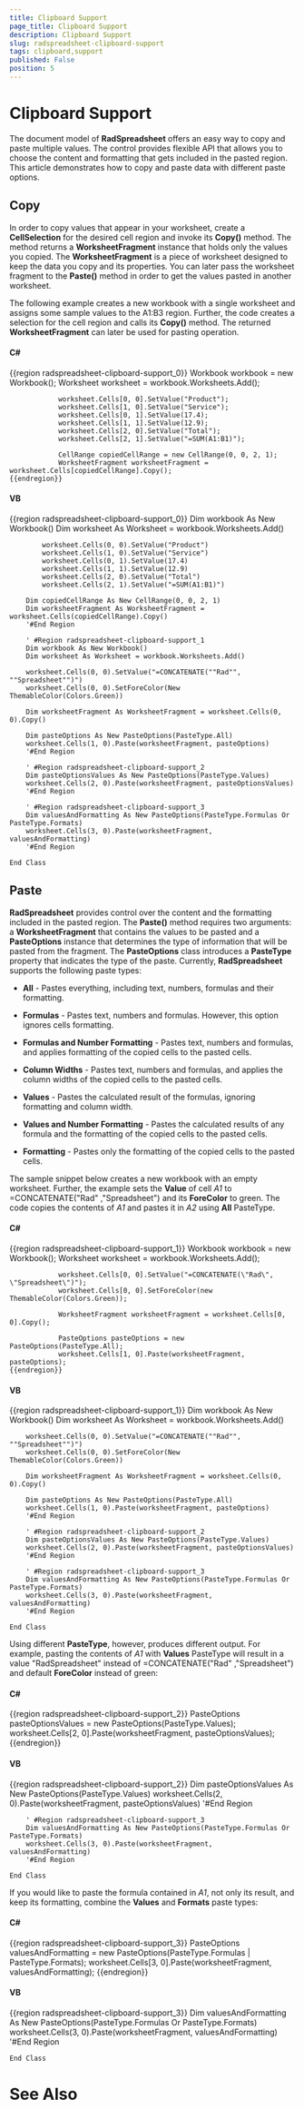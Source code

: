 ```yaml
---
title: Clipboard Support
page_title: Clipboard Support
description: Clipboard Support
slug: radspreadsheet-clipboard-support
tags: clipboard,support
published: False
position: 5
---
```


# Clipboard Support



The document model of __RadSpreadsheet__ offers an easy way to copy and paste multiple values. The control provides flexible API
        that allows you to choose the content and formatting that gets included in the pasted region. This article demonstrates how to copy and paste data with
        different paste options.
      

## Copy

In order to copy values that appear in your worksheet, create a __CellSelection__ for the desired cell region and invoke its
          __Copy()__ method. The method returns a __WorksheetFragment__ instance that holds only the values you copied.
          The __WorksheetFragment__ is a piece of worksheet designed to keep the data you copy and its properties. You can later pass the
          worksheet fragment to the __Paste()__ method in order to get the values pasted in another worksheet.
        

The following example creates a new workbook with a single worksheet and assigns some sample values to the A1:B3 region. Further, the code creates a
          selection for the cell region and calls its __Copy()__ method. The returned __WorksheetFragment__ can later
          be used for pasting operation.
        

#### __C#__

{{region radspreadsheet-clipboard-support_0}}
	            Workbook workbook = new Workbook();
	            Worksheet worksheet = workbook.Worksheets.Add();
	
	            worksheet.Cells[0, 0].SetValue("Product");
	            worksheet.Cells[1, 0].SetValue("Service");
	            worksheet.Cells[0, 1].SetValue(17.4);
	            worksheet.Cells[1, 1].SetValue(12.9);
	            worksheet.Cells[2, 0].SetValue("Total");
	            worksheet.Cells[2, 1].SetValue("=SUM(A1:B1)");
	
	            CellRange copiedCellRange = new CellRange(0, 0, 2, 1);
	            WorksheetFragment worksheetFragment = worksheet.Cells[copiedCellRange].Copy();
	{{endregion}}



#### __VB__

{{region radspreadsheet-clipboard-support_0}}
	    Dim workbook As New Workbook()
	    Dim worksheet As Worksheet = workbook.Worksheets.Add()
	
	        worksheet.Cells(0, 0).SetValue("Product")
	        worksheet.Cells(1, 0).SetValue("Service")
	        worksheet.Cells(0, 1).SetValue(17.4)
	        worksheet.Cells(1, 1).SetValue(12.9)
	        worksheet.Cells(2, 0).SetValue("Total")
	        worksheet.Cells(2, 1).SetValue("=SUM(A1:B1)")
	
	    Dim copiedCellRange As New CellRange(0, 0, 2, 1)
	    Dim worksheetFragment As WorksheetFragment = worksheet.Cells(copiedCellRange).Copy()
	    '#End Region
	
	    ' #Region radspreadsheet-clipboard-support_1
	    Dim workbook As New Workbook()
	    Dim worksheet As Worksheet = workbook.Worksheets.Add()
	
	    worksheet.Cells(0, 0).SetValue("=CONCATENATE(""Rad"", ""Spreadsheet"")")
	    worksheet.Cells(0, 0).SetForeColor(New ThemableColor(Colors.Green))
	
	    Dim worksheetFragment As WorksheetFragment = worksheet.Cells(0, 0).Copy()
	
	    Dim pasteOptions As New PasteOptions(PasteType.All)
	    worksheet.Cells(1, 0).Paste(worksheetFragment, pasteOptions)
	    '#End Region
	
	    ' #Region radspreadsheet-clipboard-support_2
	    Dim pasteOptionsValues As New PasteOptions(PasteType.Values)
	    worksheet.Cells(2, 0).Paste(worksheetFragment, pasteOptionsValues)
	    '#End Region
	
	    ' #Region radspreadsheet-clipboard-support_3
	    Dim valuesAndFormatting As New PasteOptions(PasteType.Formulas Or PasteType.Formats)
	    worksheet.Cells(3, 0).Paste(worksheetFragment, valuesAndFormatting)
	    '#End Region
	
	End Class



## Paste

__RadSpreadsheet__ provides control over the content and the formatting included in the pasted region. The
          __Paste()__ method requires two arguments: a __WorksheetFragment__ that contains the values to be pasted
          and a __PasteOptions__ instance that determines the type of information that will be pasted from the fragment. The
          __PasteOptions__ class introduces a __PasteType__ property that indicates the type of the paste.
          Currently, __RadSpreadsheet__ supports the following paste types:
        

* __All__ - Pastes everything, including text, numbers, formulas and their formatting.
            

* __Formulas__ - Pastes text, numbers and formulas. However, this option ignores cells formatting.
            

* __Formulas and Number Formatting__ - Pastes text, numbers and formulas, and applies formatting of the copied cells to the pasted cells.
            

* __Column Widths__ - Pastes text, numbers and formulas, and applies the column widths of the copied cells to the pasted cells.
            

* __Values__ - Pastes the calculated result of the formulas, ignoring formatting and column width.
            

* __Values and Number Formatting__ - Pastes the calculated results of any formula and the formatting of the copied cells to the pasted cells.
            

* __Formatting__ - Pastes only the formatting of the copied cells to the pasted cells.
            

The sample snippet below creates a new workbook with an empty worksheet. Further, the example sets the __Value__ of cell 
          *A1* to =CONCATENATE("Rad" ,"Spreadsheet") and its __ForeColor__ to green. 
          The code copies the contents of *A1* and pastes it in *A2* using __All__ PasteType.
        

#### __C#__

{{region radspreadsheet-clipboard-support_1}}
	            Workbook workbook = new Workbook();
	            Worksheet worksheet = workbook.Worksheets.Add();
	
	            worksheet.Cells[0, 0].SetValue("=CONCATENATE(\"Rad\", \"Spreadsheet\")");
	            worksheet.Cells[0, 0].SetForeColor(new ThemableColor(Colors.Green));
	
	            WorksheetFragment worksheetFragment = worksheet.Cells[0, 0].Copy();
	
	            PasteOptions pasteOptions = new PasteOptions(PasteType.All);
	            worksheet.Cells[1, 0].Paste(worksheetFragment, pasteOptions);
	{{endregion}}



#### __VB__

{{region radspreadsheet-clipboard-support_1}}
	    Dim workbook As New Workbook()
	    Dim worksheet As Worksheet = workbook.Worksheets.Add()
	
	    worksheet.Cells(0, 0).SetValue("=CONCATENATE(""Rad"", ""Spreadsheet"")")
	    worksheet.Cells(0, 0).SetForeColor(New ThemableColor(Colors.Green))
	
	    Dim worksheetFragment As WorksheetFragment = worksheet.Cells(0, 0).Copy()
	
	    Dim pasteOptions As New PasteOptions(PasteType.All)
	    worksheet.Cells(1, 0).Paste(worksheetFragment, pasteOptions)
	    '#End Region
	
	    ' #Region radspreadsheet-clipboard-support_2
	    Dim pasteOptionsValues As New PasteOptions(PasteType.Values)
	    worksheet.Cells(2, 0).Paste(worksheetFragment, pasteOptionsValues)
	    '#End Region
	
	    ' #Region radspreadsheet-clipboard-support_3
	    Dim valuesAndFormatting As New PasteOptions(PasteType.Formulas Or PasteType.Formats)
	    worksheet.Cells(3, 0).Paste(worksheetFragment, valuesAndFormatting)
	    '#End Region
	
	End Class



Using different __PasteType__, however, produces different output. For example, pasting the contents of *A1* 
          with __Values__ PasteType will result in a value "RadSpreadsheet" instead of =CONCATENATE("Rad" ,"Spreadsheet") 
          and default __ForeColor__ instead of green:
        

#### __C#__

{{region radspreadsheet-clipboard-support_2}}
	            PasteOptions pasteOptionsValues = new PasteOptions(PasteType.Values);
	            worksheet.Cells[2, 0].Paste(worksheetFragment, pasteOptionsValues);
	{{endregion}}



#### __VB__

{{region radspreadsheet-clipboard-support_2}}
	    Dim pasteOptionsValues As New PasteOptions(PasteType.Values)
	    worksheet.Cells(2, 0).Paste(worksheetFragment, pasteOptionsValues)
	    '#End Region
	
	    ' #Region radspreadsheet-clipboard-support_3
	    Dim valuesAndFormatting As New PasteOptions(PasteType.Formulas Or PasteType.Formats)
	    worksheet.Cells(3, 0).Paste(worksheetFragment, valuesAndFormatting)
	    '#End Region
	
	End Class



If you would like to paste the formula contained in *A1*, not only its result, and keep its formatting, combine the 
          __Values__ and __Formats__ paste types:
        

#### __C#__

{{region radspreadsheet-clipboard-support_3}}
	            PasteOptions valuesAndFormatting = new PasteOptions(PasteType.Formulas | PasteType.Formats);
	            worksheet.Cells[3, 0].Paste(worksheetFragment, valuesAndFormatting);
	{{endregion}}



#### __VB__

{{region radspreadsheet-clipboard-support_3}}
	    Dim valuesAndFormatting As New PasteOptions(PasteType.Formulas Or PasteType.Formats)
	    worksheet.Cells(3, 0).Paste(worksheetFragment, valuesAndFormatting)
	    '#End Region
	
	End Class



# See Also
